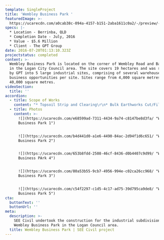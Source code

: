 ```yaml
---
template: SingleProject
title: 'Wembley Business Park '
featuredImage: >-
  https://ucarecdn.com/a0cab38c-094a-4157-b151-2aba1611c0a2/-/preview/-/enhance/54/
specs: |-
  * Location - Berrinba, QLD
  * Completion Date - July, 2016
  * Value - $5.6 Million
  * Client - The GPT Group
date: 2016-07-20T01:13:10.323Z
projectstatus: completed
content: >-
  Wembley Business Park is located on the corner of Wembley Road and Bardon Road
  in the Logan City Council area. The site covers 19 hectares and was subdivided
  by GPT into 5 large industrial sites, comprising of several warehouses and
  business opportunities per site. Sites range from 4,000 square metres to
  40,000 square metres.
videoSection:
  title: ''
accordion:
  - title: Scope of Works
    content: "* Topsoil Strip and Clearing\r\n* Bulk Earthworks Cut/Fill 150,000m3\r\n* Rockblock & visual amenity wall – 484 lineal metres\r\n* Landscaping\r\n* Internal Estate Roads\r\n* Bardon Rd Box culvert extension\r\n* Stormwater Drainage\r\n* Electrical, Water & Sewer services"
  - title: Photos
    content: >-
      ![](https://ucarecdn.com/e68599ad-7311-4434-9a74-c8147be8d3fa/ "Wembley
      Business Park 1")


      ![](https://ucarecdn.com/b4d441d0-a1e6-4490-84ac-2d94f1d6c651/ "Wembley
      Business Park 2")


      ![](https://ucarecdn.com/653b8fdd-2508-46cf-8436-d0b4407c9d99/ "Wembley
      Business PArk 4")


      ![](https://ucarecdn.com/80a53b55-9cb7-4956-994e-c02ca26cc968/ "Wembley
      Business Park 3")


      ![](https://ucarecdn.com/c54f2297-c1d5-4c17-ad75-39d795ca9de8/ "Wembley
      Business Park 5")
cta:
  buttonText: ''
  buttonUrl: ''
meta:
  description: >-
    SEE Civil undertook the construction for the industrial subdivision at
    Wembley Business Park in the Logan Council area. 
  title: Wembley Business Park | SEE Civil project
---
```


